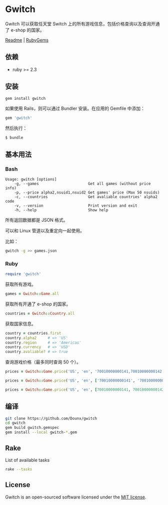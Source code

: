 # Gwitch

Gwitch 可以获取任天堂 Switch 上的所有游戏信息，包括价格查询以及查询开通了 e-shop 的国家。

[Readme](README.md) | [RubyGems](https://rubygems.org/gems/gwitch)

## 依赖

* ruby >= 2.3

## 安装

```bash
gem install gwitch
```

如果使用 Rails，则可以通过 Bundler 安装。在应用的 Gemfile 中添加：

```ruby
gem 'gwitch'
```

然后执行：

    $ bundle

## 基本用法

### Bash

```
Usage: gwitch [options]
    -g, --games                      Get all games (without price info)
    -p, --price alpha2,nsuid1,nsuid2 Get games' price (Max 50 nsuids)
    -c, --countries                  Get avaliable countries' alpha2 code
    -v, --version                    Print version and exit
    -h, --help                       Show help
```

所有返回数据都是 JSON 格式。

可以和 Linux 管道以及重定向一起使用。

比如：

```bash
gwitch -g >> games.json
```

### Ruby

```ruby
require 'gwitch'
```

获取所有游戏。

```ruby
games = Gwitch::Game.all
```

获取所有开通了 e-shop 的国家。

```ruby
countries = Gwitch::Country.all
```

获取国家信息。

```ruby
country = countries.first
country.alpha2     # => 'US'
country.region     # => 'Americas'
country.currency   # => 'USD'
country.avaliable? # => true
```

查询游戏价格（最多同时查询 50 个）。

```ruby
prices = Gwitch::Game.price('US', 'en', '70010000000141,70010000000142')

prices = Gwitch::Game.price('US', 'en', ['70010000000141', '70010000000142'])

prices = Gwitch::Game.price('US', 'en', [70010000000141, 70010000000142])
```

## 编译

```bash
git clone https://github.com/Dounx/gwitch
cd gwitch
gem build gwitch.gemspec
gem install --local gwitch-*.gem
```

## Rake

List of available tasks

```bash
rake --tasks
```

## License

Gwitch is an open-sourced software licensed under the [MIT license](LICENSE).